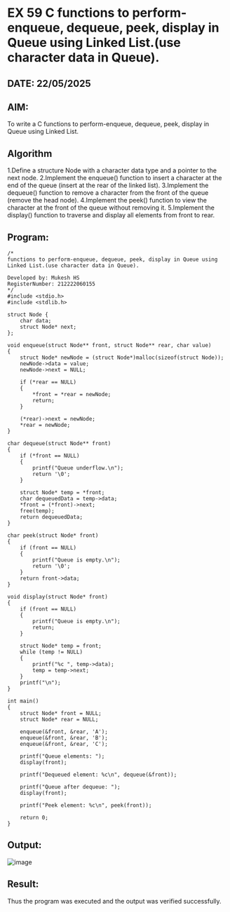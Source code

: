 # EX 59 C functions to perform-enqueue, dequeue, peek, display in Queue using Linked List.(use character data in Queue).
## DATE:  22/05/2025
## AIM:
To write a C functions to perform-enqueue, dequeue, peek, display in Queue using Linked List.

## Algorithm
1.Define a structure Node with a character data type and a pointer to the next node.
2.Implement the enqueue() function to insert a character at the end of the queue (insert at the rear of the linked list).
3.Implement the dequeue() function to remove a character from the front of the queue (remove the head node).
4.Implement the peek() function to view the character at the front of the queue without removing it.
5.Implement the display() function to traverse and display all elements from front to rear. 

## Program:
```
/*
functions to perform-enqueue, dequeue, peek, display in Queue using Linked List.(use character data in Queue).

Developed by: Mukesh HS
RegisterNumber: 212222060155
*/
#include <stdio.h>
#include <stdlib.h>

struct Node {
    char data;
    struct Node* next;
};

void enqueue(struct Node** front, struct Node** rear, char value)
{
    struct Node* newNode = (struct Node*)malloc(sizeof(struct Node));
    newNode->data = value;
    newNode->next = NULL;

    if (*rear == NULL)
    {
        *front = *rear = newNode;
        return;
    }

    (*rear)->next = newNode;
    *rear = newNode;
}

char dequeue(struct Node** front)
{
    if (*front == NULL)
    {
        printf("Queue underflow.\n");
        return '\0';
    }

    struct Node* temp = *front;
    char dequeuedData = temp->data;
    *front = (*front)->next;
    free(temp);
    return dequeuedData;
}

char peek(struct Node* front)
{
    if (front == NULL)
    {
        printf("Queue is empty.\n");
        return '\0';
    }
    return front->data;
}

void display(struct Node* front)
{
    if (front == NULL)
    {
        printf("Queue is empty.\n");
        return;
    }

    struct Node* temp = front;
    while (temp != NULL)
    {
        printf("%c ", temp->data);
        temp = temp->next;
    }
    printf("\n");
}

int main()
{
    struct Node* front = NULL;
    struct Node* rear = NULL;

    enqueue(&front, &rear, 'A');
    enqueue(&front, &rear, 'B');
    enqueue(&front, &rear, 'C');
    
    printf("Queue elements: ");
    display(front);

    printf("Dequeued element: %c\n", dequeue(&front));
    
    printf("Queue after dequeue: ");
    display(front);

    printf("Peek element: %c\n", peek(front));

    return 0;
}
```

## Output:
![image](https://github.com/user-attachments/assets/f397a3ca-043f-4a4c-8f69-1680c49f5943)



## Result:
Thus the program was executed and the output was verified successfully.
